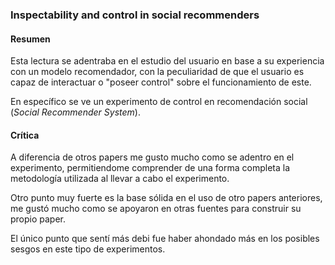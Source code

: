### Inspectability and control in social recommenders

#### Resumen

Esta lectura se adentraba en el estudio del usuario en base a su experiencia con un modelo recomendador, con la peculiaridad de que el usuario es capaz de interactuar o "poseer control" sobre el funcionamiento de este.

En específico se ve un experimento de control en recomendación social (_Social Recommender System_).

#### Crítica

A diferencia de otros papers me gusto mucho como se adentro en el experimento, permitiendome comprender de una forma completa la metodología utilizada al llevar a cabo el experimento.

Otro punto muy fuerte es la base sólida en el uso de otro papers anteriores, me gustó mucho como se apoyaron en otras fuentes para construir su propio paper.

El único punto que sentí más debi fue haber ahondado más en los posibles sesgos en este tipo de experimentos.